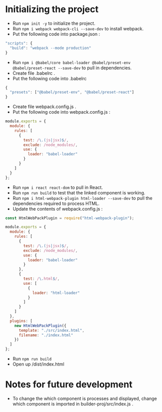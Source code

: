 # Initializing the project

* Run `npm init -y` to initialize the project.
* Run `npm i webpack webpack-cli --save-dev` to install webpack.
* Put the following code into package.json :
```javascript
"scripts": {
  "build": "webpack --mode production"
}
```
* Run `npm i @babel/core babel-loader @babel/preset-env @babel/preset-react --save-dev` to pull in dependencies.
* Create file .babelrc .
* Put the following code into .babelrc
```javascript
{
  "presets": ["@babel/preset-env", "@babel/preset-react"]
}
```
* Create file webpack.config.js .
* Put the following code into webpack.config.js :
```javascript
module.exports = {
  module: {
    rules: [
      {
        test: /\.(js|jsx)$/,
        exclude: /node_modules/,
        use: {
          loader: "babel-loader"
        }
      }
    ]
  }
};
```
* Run `npm i react react-dom` to pull in React.
* Run `npm run build` to test that the linked component is working.
* Run `npm i html-webpack-plugin html-loader --save-dev` to pull the dependencies required to process HTML.
* Update the contents of webpack.config.js :
```javascript
const HtmlWebPackPlugin = require("html-webpack-plugin");

module.exports = {
  module: {
    rules: [
      {
        test: /\.(js|jsx)$/,
        exclude: /node_modules/,
        use: {
          loader: "babel-loader"
        }
      },
      {
        test: /\.html$/,
        use: [
          {
            loader: "html-loader"
          }
        ]
      }
    ]
  },
  plugins: [
    new HtmlWebPackPlugin({
      template: "./src/index.html",
      filename: "./index.html"
    })
  ]
};
```
* Run `npm run build`
* Open up /dist/index.html
# Notes for future development
* To change the which component is processes and displayed, change which component is imported in builder-proj/src/index.js .
